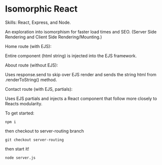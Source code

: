 # Isomorphic React

Skills: React, Express, and Node.

An exploration into isomorphism for faster load times and
SEO. (Server Side Rendering and Client Side Rendering/Mounting.)

Home route (with EJS):

Entire component (html string) is injected into the EJS framework.

About route (without EJS):

Uses response.send to skip over EJS render and sends the
string html from .renderToString() method.

Contact route (with EJS, partials):

Uses EJS partials and injects a React component that follow
more closely to Reacts modularity.

To get started:

```
npm i
```

then checkout to server-routing branch

```
git checkout server-routing
```

then start it!

```
node server.js
```
